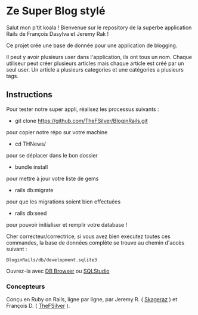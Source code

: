 # Ze Super Blog stylé


Salut mon p'tit koala !
Bienvenue sur le repository de la superbe application Rails de François Dasylva et Jeremy Rak !

Ce projet crée une base de donnée pour une application de blogging.

Il peut y avoir plusieurs user dans l'application, ils ont tous un nom. Chaque utiliseur peut créer plusieurs articles mais chaque article est créé par un seul user. Un article a plusieurs categories et une catégories a plusieurs tags.

## Instructions ##
Pour tester notre super appli, réalisez les processus suivants :
- git clone https://github.com/TheFSilver/BloginRails.git

pour copier notre répo sur votre machine
- cd THNews/

pour se déplacer dans le bon dossier
- bundle install

pour mettre à jour votre liste de gems
- rails db:migrate

pour que les migrations soient bien effectuées
- rails db:seed

pour pouvoir initialiser et remplir votre database !

Cher correcteur/correctrice, si vous avez bien executez toutes ces commandes, la base de données complète se trouve au chemin d'accès suivant :

```BloginRails/db/development.sqlite3 ```

Ouvrez-la avec <a href="http://sqlitebrowser.org/">DB Browser</a> ou <a href="http://sqlitestudio.pl/?act=download">SQLStudio</a>

### Concepteurs ###

Conçu en Ruby on Rails, ligne par ligne, par Jeremy R. ( <a href="https://github.com/skageraz">Skageraz</a> ) et François D. ( <a href="https://github.com/TheFSilver">TheFSilver</a> ).
